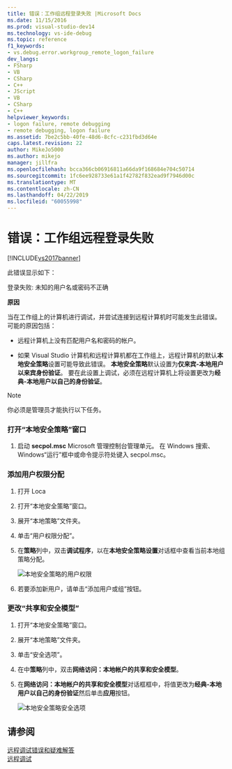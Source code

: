 ```yaml
---
title: 错误：工作组远程登录失败 |Microsoft Docs
ms.date: 11/15/2016
ms.prod: visual-studio-dev14
ms.technology: vs-ide-debug
ms.topic: reference
f1_keywords:
- vs.debug.error.workgroup_remote_logon_failure
dev_langs:
- FSharp
- VB
- CSharp
- C++
- JScript
- VB
- CSharp
- C++
helpviewer_keywords:
- logon failure, remote debugging
- remote debugging, logon failure
ms.assetid: 7be2c5bb-40fe-48d6-8cfc-c231fbd3d64e
caps.latest.revision: 22
author: MikeJo5000
ms.author: mikejo
manager: jillfra
ms.openlocfilehash: bcca366cb06916811a66da9f168684e704c50714
ms.sourcegitcommit: 1fc6ee928733e61a1f42782f832ead9f7946d00c
ms.translationtype: MT
ms.contentlocale: zh-CN
ms.lasthandoff: 04/22/2019
ms.locfileid: "60055998"
---
```

# <a name="error-workgroup-remote-logon-failure"></a>错误：工作组远程登录失败
[!INCLUDE[vs2017banner](../includes/vs2017banner.md)]

此错误显示如下：  
  
 登录失败: 未知的用户名或密码不正确  
  
 **原因**  
  
 当在工作组上的计算机进行调试，并尝试连接到远程计算机时可能发生此错误。 可能的原因包括：  
  
- 远程计算机上没有匹配用户名和密码的帐户。  
  
- 如果 Visual Studio 计算机和远程计算机都在工作组上，远程计算机的默认**本地安全策略**设置可能导致此错误。 **本地安全策略**默认设置为**仅来宾-本地用户以来宾身份验证**。 要在此设置上调试，必须在远程计算机上将设置更改为**经典-本地用户以自己的身份验证**。   
  
> [!NOTE]
>  你必须是管理员才能执行以下任务。  
  
### <a name="to-open-the-local-security-policy-window"></a>打开“本地安全策略”窗口  
  
1. 启动 **secpol.msc** Microsoft 管理控制台管理单元。 在 Windows 搜索、Windows“运行”框中或命令提示符处键入 secpol.msc。   
  
### <a name="to-add-user-rights-assignments"></a>添加用户权限分配  
  
1. 打开 Loca  
  
2. 打开“本地安全策略”窗口。  
  
3. 展开“本地策略”文件夹。  
  
4. 单击“用户权限分配”。  
  
5. 在**策略**列中，双击**调试程序**，以在**本地安全策略设置**对话框中查看当前本地组策略分配。  
  
     ![本地安全策略的用户权限](../debugger/media/dbg-err-localsecuritypolicy-userrightsdebugprograms.png "DBG_ERR_LocalSecurityPolicy_UserRightsDebugPrograms")  
  
6. 若要添加新用户，请单击“添加用户或组”按钮。  
  
### <a name="to-change-the-sharing-and-security-model"></a>更改“共享和安全模型”  
  
1. 打开“本地安全策略”窗口。  
  
2. 展开“本地策略”文件夹。  
  
3. 单击“安全选项”。  
  
4. 在中**策略**列中，双击**网络访问：本地帐户的共享和安全模型**。  
  
5. 在**网络访问：本地帐户的共享和安全模型**对话框框中，将值更改为**经典-本地用户以自己的身份验证**然后单击**应用**按钮。  
  
     ![本地安全策略安全选项](../debugger/media/dbg-err-localsecuritypolicy-securityoptions-networkaccess.png "DBG_ERR_LocalSecurityPolicy_SecurityOptions_NetworkAccess")  
  
## <a name="see-also"></a>请参阅  
 [远程调试错误和疑难解答](../debugger/remote-debugging-errors-and-troubleshooting.md)   
 [远程调试](../debugger/remote-debugging.md)
